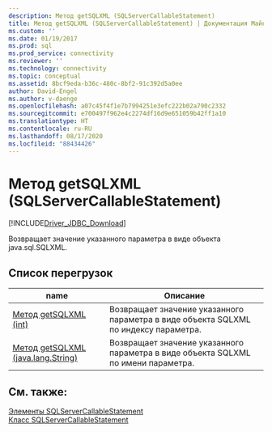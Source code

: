 ```yaml
---
description: Метод getSQLXML (SQLServerCallableStatement)
title: Метод getSQLXML (SQLServerCallableStatement) | Документация Майкрософт
ms.custom: ''
ms.date: 01/19/2017
ms.prod: sql
ms.prod_service: connectivity
ms.reviewer: ''
ms.technology: connectivity
ms.topic: conceptual
ms.assetid: 8bcf9eda-b36c-480c-8bf2-91c392d5a0ee
author: David-Engel
ms.author: v-daenge
ms.openlocfilehash: a07c45f4f1e7b7994251e3efc222b02a790c2332
ms.sourcegitcommit: e700497f962e4c2274df16d9e651059b42ff1a10
ms.translationtype: HT
ms.contentlocale: ru-RU
ms.lasthandoff: 08/17/2020
ms.locfileid: "88434426"
---
```

# <a name="getsqlxml-method-sqlservercallablestatement"></a>Метод getSQLXML (SQLServerCallableStatement)
[!INCLUDE[Driver_JDBC_Download](../../../includes/driver_jdbc_download.md)]

  Возвращает значение указанного параметра в виде объекта java.sql.SQLXML.  
  
## <a name="overload-list"></a>Список перегрузок  
  
|name|Описание|  
|----------|-----------------|  
|[Метод getSQLXML (int)](../../../connect/jdbc/reference/getsqlxml-method-int.md)|Возвращает значение указанного параметра в виде объекта SQLXML по индексу параметра.|  
|[Метод getSQLXML (java.lang.String)](../../../connect/jdbc/reference/getsqlxml-method-java-lang-string.md)|Возвращает значение указанного параметра в виде объекта SQLXML по имени параметра.|  
  
## <a name="see-also"></a>См. также:  
 [Элементы SQLServerCallableStatement](../../../connect/jdbc/reference/sqlservercallablestatement-members.md)   
 [Класс SQLServerCallableStatement](../../../connect/jdbc/reference/sqlservercallablestatement-class.md)  
  
  
